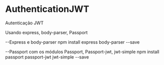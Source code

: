 # AuthenticationJWT
Autenticação JWT

Usando express, body-parser, Passport

--Express e body-parser
npm install express body-parser --save

--Passport com os módulos Passport, Passport-jwt, jwt-simple
npm install passport passport-jwt jwt-simple --save